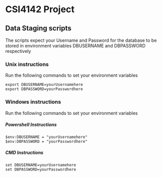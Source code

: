 # CSI4142 Project

## Data Staging scripts 
The scripts expect your Username and Password for the database to be stored in environment variables DBUSERNAME and DBPASSWORD respectively 

### Unix instructions
Run the following commands to set your environment variables
```
export DBUSERNAME=yourUsernamehere
export DBPASSWORD=yourPasswordhere
```

### Windows instructions
Run the following commands to set your environment variables

##### Powershell Instructions
```
$env:DBUSERNAME = "yourUsernamehere"
$env:DBPASSWORD = "yourPasswordhere"
```

##### CMD Instructions
```
set DBUSERNAME=yourUsernamehere
set DBPASSWORD=yourPasswordhere
```

